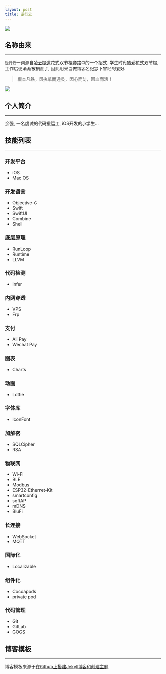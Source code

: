 ```yaml
---
layout: post
title: 逆行云
---
```


![](http://yuqiangcoder.com/assets/postImages/ios/lingyun.jpg)

## 名称由来
----
`逆行云`一词源自[凌云棍道](http://www.sjg8.com/tags/lingyun/)花式双节棍套路中的一个招式. 学生时代酷爱花式双节棍, 工作后便渐渐被搁置了, 因此用来当做博客名纪念下曾经的爱好.
> 棍本凡铁，因执拿而通灵，因心而动，因血而活！

![](http://yuqiangcoder.com/assets/postImages/ios/lingyun2.jpg)

## 个人简介
----
余强, 一名虔诚的代码搬运工, iOS开发的小学生...

## 技能列表
----
### 开发平台
* iOS
* Mac OS

### 开发语言
* Objective-C
* Swift
* SwiftUI
* Combine
* Shell

### 底层原理
* RunLoop
* Runtime
* LLVM

### 代码检测
* Infer

### 内网穿透
* VPS
* Frp

### 支付
* Ali Pay
* Wechat Pay

### 图表
* Charts

### 动画
* Lottie

### 字体库
* IconFont

### 加解密
* SQLCipher
* RSA

### 物联网
* Wi-Fi
* BLE
* Modbus
* ESP32-Ethernet-Kit
* smartconfig
* softAP
* mDNS
* BluFi

### 长连接
* WebSocket
* MQTT

### 国际化
* Localizable

### 组件化
* Cocoapods
* private pod

### 代码管理
* Git
* GitLab
* GOGS

## 博客模板
----
博客模板来源于[在Github上搭建Jekyll博客和创建主题](http://liuyanwei.jumppo.com/2014/02/12/how-to-deploy-a-blog-on-github-by-jekyll.html)



